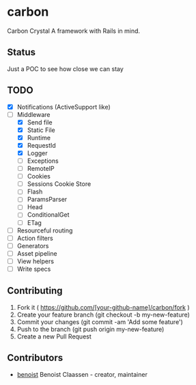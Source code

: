 # carbon

Carbon Crystal
A framework with Rails in mind.

## Status

Just a POC to see how close we can stay

## TODO

- [X] Notifications (ActiveSupport like)
- [ ] Middleware
  - [X] Send file
  - [X] Static File
  - [X] Runtime
  - [X] RequestId
  - [X] Logger
  - [ ] Exceptions
  - [ ] RemoteIP
  - [ ] Cookies
  - [ ] Sessions Cookie Store
  - [ ] Flash
  - [ ] ParamsParser
  - [ ] Head
  - [ ] ConditionalGet
  - [ ] ETag
- [ ] Resourceful routing
- [ ] Action filters
- [ ] Generators
- [ ] Asset pipeline
- [ ] View helpers
- [ ] Write specs

## Contributing

1. Fork it ( https://github.com/[your-github-name]/carbon/fork )
2. Create your feature branch (git checkout -b my-new-feature)
3. Commit your changes (git commit -am 'Add some feature')
4. Push to the branch (git push origin my-new-feature)
5. Create a new Pull Request

## Contributors

- [benoist](https://github.com/benoist]) Benoist Claassen - creator, maintainer
